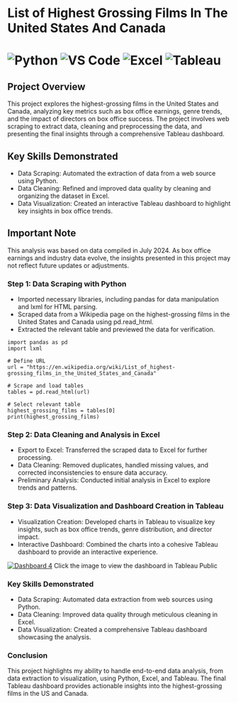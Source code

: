 # List of Highest Grossing Films In The United States And Canada
# ![Python](https://img.shields.io/badge/python-blue?logo=python&logoColor=white) ![VS Code](https://img.shields.io/badge/VS%20Code-blue?logo=visual-studio-code&logoColor=white) ![Excel](https://img.shields.io/badge/Excel-217346?logo=Microsoft%20Excel&logoColor=white) ![Tableau](https://img.shields.io/badge/Tableau-005F99?logo=Tableau&logoColor=white)

## Project Overview
This project explores the highest-grossing films in the United States and Canada, analyzing key metrics such as box office earnings, genre trends, and the impact of directors on box office success. The project involves web scraping to extract data, cleaning and preprocessing the data, and presenting the final insights through a comprehensive Tableau dashboard.

## Key Skills Demonstrated
- Data Scraping: Automated the extraction of data from a web source using Python.
- Data Cleaning: Refined and improved data quality by cleaning and organizing the dataset in Excel.
- Data Visualization: Created an interactive Tableau dashboard to highlight key insights in box office trends.

## Important Note
This analysis was based on data compiled in July 2024. As box office earnings and industry data evolve, the insights presented in this project may not reflect future updates or adjustments.

### Step 1: Data Scraping with Python
- Imported necessary libraries, including pandas for data manipulation and lxml for HTML parsing.
- Scraped data from a Wikipedia page on the highest-grossing films in the United States and Canada using pd.read_html.
- Extracted the relevant table and previewed the data for verification.
```
import pandas as pd
import lxml

# Define URL
url = "https://en.wikipedia.org/wiki/List_of_highest-grossing_films_in_the_United_States_and_Canada"

# Scrape and load tables
tables = pd.read_html(url)

# Select relevant table
highest_grossing_films = tables[0]
print(highest_grossing_films)
```

### Step 2: Data Cleaning and Analysis in Excel
* Export to Excel: Transferred the scraped data to Excel for further processing.
* Data Cleaning: Removed duplicates, handled missing values, and corrected inconsistencies to ensure data accuracy.
* Preliminary Analysis: Conducted initial analysis in Excel to explore trends and patterns.

### Step 3: Data Visualization and Dashboard Creation in Tableau
* Visualization Creation: Developed charts in Tableau to visualize key insights, such as box office trends, genre distribution, and director impact.
* Interactive Dashboard: Combined the charts into a cohesive Tableau dashboard to provide an interactive experience.

[![Dashboard 4](https://github.com/user-attachments/assets/b861aa7a-13c1-4319-8e4a-fd4fec759c43)](https://public.tableau.com/views/Listofhighest-grossingfilmsintheUnitedStatesandCanadacomplete/Dashboard4?:language=en-US&publish=yes&:sid=&:redirect=auth&:display_count=n&:origin=viz_share_link)
Click the image to view the dashboard in Tableau Public

### Key Skills Demonstrated
* Data Scraping: Automated data extraction from web sources using Python.
* Data Cleaning: Improved data quality through meticulous cleaning in Excel.
* Data Visualization: Created a comprehensive Tableau dashboard showcasing the analysis.

### Conclusion
This project highlights my ability to handle end-to-end data analysis, from data extraction to visualization, using Python, Excel, and Tableau. The final Tableau dashboard provides actionable insights into the highest-grossing films in the US and Canada.
